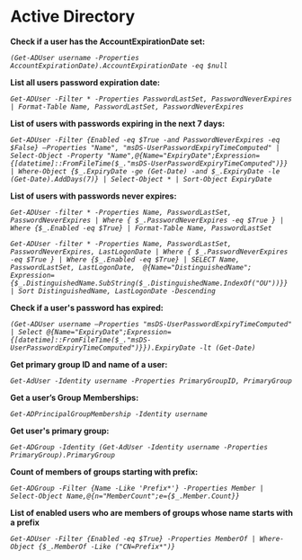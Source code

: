 # Active Directory

**Check if a user has the AccountExpirationDate set:**

*`(Get-ADUser username -Properties AccountExpirationDate).AccountExpirationDate -eq $null`*

**List all users password expiration date:**

*`Get-ADUser -Filter * -Properties PasswordLastSet, PasswordNeverExpires | Format-Table Name, PasswordLastSet, PasswordNeverExpires`*

**List of users with passwords expiring in the next 7 days:**

*`Get-ADUser -Filter {Enabled -eq $True -and PasswordNeverExpires -eq $False} –Properties "Name", "msDS-UserPasswordExpiryTimeComputed" | Select-Object -Property "Name",@{Name="ExpiryDate";Expression={[datetime]::FromFileTime($_."msDS-UserPasswordExpiryTimeComputed")}} | Where-Object {$_.ExpiryDate -ge (Get-Date) -and $_.ExpiryDate -le (Get-Date).AddDays(7)} | Select-Object * | Sort-Object ExpiryDate`*

**List of users with passwords never expires:**

*`Get-ADUser -filter * -Properties Name, PasswordLastSet, PasswordNeverExpires | Where { $_.PasswordNeverExpires -eq $True } | Where {$_.Enabled -eq $True} | Format-Table Name, PasswordLastSet`*

*`Get-ADUser -filter * -Properties Name, PasswordLastSet, PasswordNeverExpires, LastLogonDate | Where { $_.PasswordNeverExpires -eq $True } | Where {$_.Enabled -eq $True} | SELECT Name, PasswordLastSet, LastLogonDate,  @{Name="DistinguishedName"; Expression={$_.DistinguishedName.SubString($_.DistinguishedName.IndexOf("OU"))}} | Sort DistinguishedName, LastLogonDate -Descending`*

**Check if a user's password has expired:**

*`(Get-ADUser username –Properties "msDS-UserPasswordExpiryTimeComputed" | Select @{Name="ExpiryDate";Expression={[datetime]::FromFileTime($_."msDS-UserPasswordExpiryTimeComputed")}}).ExpiryDate -lt (Get-Date)`*

**Get primary group ID and name of a user:**

*`Get-AdUser -Identity username -Properties PrimaryGroupID, PrimaryGroup`*

**Get a user’s Group Memberships:**

*`Get-ADPrincipalGroupMembership -Identity username`*

**Get user's primary group:**

*`Get-ADGroup -Identity (Get-AdUser -Identity username -Properties PrimaryGroup).PrimaryGroup`*

**Count of members of groups starting with prefix:**

*`Get-ADGroup -Filter {Name -Like 'Prefix*'} -Properties Member | Select-Object Name,@{n="MemberCount";e={$_.Member.Count}}`*

**List of enabled users who are members of groups whose name starts with a prefix**

*`Get-ADUser -Filter {Enabled -eq $True} -Properties MemberOf | Where-Object {$_.MemberOf -Like ("CN=Prefix*")}`*
